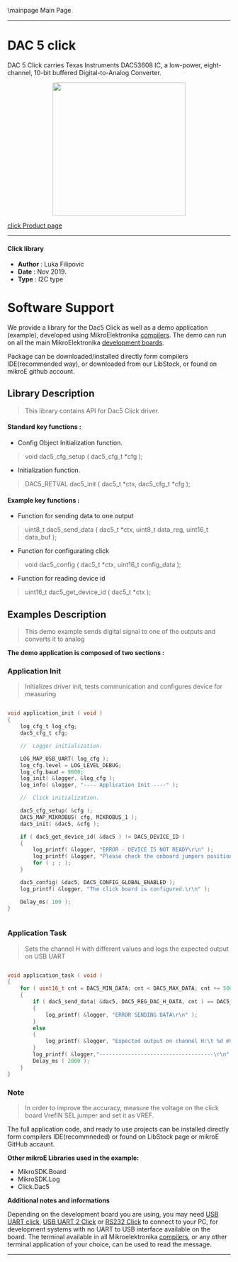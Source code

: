 \mainpage Main Page
 
 

---
# DAC 5 click

DAC 5 Click carries Texas Instruments DAC53608 IC, a low-power, eight-channel, 10-bit buffered Digital-to-Analog Converter. 

<p align="center">
  <img src="http://download.mikroe.com/images/click_for_ide/dac5_click.png" height=300px>
</p>

[click Product page](<https://www.mikroe.com/dac-5-click>)

---


#### Click library 

- **Author**        : Luka Filipovic
- **Date**          : Nov 2019.
- **Type**          : I2C type


# Software Support

We provide a library for the Dac5 Click 
as well as a demo application (example), developed using MikroElektronika 
[compilers](http://shop.mikroe.com/compilers). 
The demo can run on all the main MikroElektronika [development boards](http://shop.mikroe.com/development-boards).

Package can be downloaded/installed directly form compilers IDE(recommended way), or downloaded from our LibStock, or found on mikroE github account. 

## Library Description

> This library contains API for Dac5 Click driver.

#### Standard key functions :

- Config Object Initialization function.
> void dac5_cfg_setup ( dac5_cfg_t *cfg ); 
 
- Initialization function.
> DAC5_RETVAL dac5_init ( dac5_t *ctx, dac5_cfg_t *cfg );


#### Example key functions :

- Function for sending data to one output
> uint8_t dac5_send_data ( dac5_t *ctx, uint8_t data_reg, uint16_t data_buf );
 
- Function for configurating click
> void dac5_config ( dac5_t *ctx, uint16_t config_data );

- Function for reading device id
> uint16_t dac5_get_device_id ( dac5_t *ctx );

## Examples Description

> This demo example sends digital signal to one of the outputs and converts it to analog

**The demo application is composed of two sections :**

### Application Init 

> Initializes driver init, tests communication and configures device for measuring

```c

void application_init ( void )
{
    log_cfg_t log_cfg;
    dac5_cfg_t cfg;

    //  Logger initialization.

    LOG_MAP_USB_UART( log_cfg );
    log_cfg.level = LOG_LEVEL_DEBUG;
    log_cfg.baud = 9600;
    log_init( &logger, &log_cfg );
    log_info( &logger, "---- Application Init ----" );

    //  Click initialization.

    dac5_cfg_setup( &cfg );
    DAC5_MAP_MIKROBUS( cfg, MIKROBUS_1 );
    dac5_init( &dac5, &cfg );

    if ( dac5_get_device_id( &dac5 ) != DAC5_DEVICE_ID )
    {
        log_printf( &logger, "ERROR - DEVICE IS NOT READY\r\n" );
        log_printf( &logger, "Please check the onboard jumpers position.\r\n" );
        for ( ; ; );
    }

    dac5_config( &dac5, DAC5_CONFIG_GLOBAL_ENABLED );
    log_printf( &logger, "The click board is configured.\r\n" );

    Delay_ms( 100 );
}
  
```

### Application Task

> Sets the channel H with different values and logs the expected output on USB UART

```c

void application_task ( void )
{
    for ( uint16_t cnt = DAC5_MIN_DATA; cnt < DAC5_MAX_DATA; cnt += 500 )
    {
        if ( dac5_send_data( &dac5, DAC5_REG_DAC_H_DATA, cnt ) == DAC5_ERROR )
        {
            log_printf( &logger, "ERROR SENDING DATA\r\n" );
        }
        else
        {
            log_printf( &logger, "Expected output on channel H:\t %d mV\r\n", ( uint16_t )( ( ( float ) cnt / DAC5_MAX_DATA ) * dac5.vref ) );
        }
        log_printf( &logger,"------------------------------------\r\n" );
        Delay_ms ( 2000 );
    }
}  

```

### Note

> In order to improve the accuracy, measure the voltage on the click board VrefIN SEL jumper and set it as VREF.

The full application code, and ready to use projects can be  installed directly form compilers IDE(recommneded) or found on LibStock page or mikroE GitHub accaunt.

**Other mikroE Libraries used in the example:** 

- MikroSDK.Board
- MikroSDK.Log
- Click.Dac5

**Additional notes and informations**

Depending on the development board you are using, you may need 
[USB UART click](http://shop.mikroe.com/usb-uart-click), 
[USB UART 2 Click](http://shop.mikroe.com/usb-uart-2-click) or 
[RS232 Click](http://shop.mikroe.com/rs232-click) to connect to your PC, for 
development systems with no UART to USB interface available on the board. The 
terminal available in all Mikroelektronika 
[compilers](http://shop.mikroe.com/compilers), or any other terminal application 
of your choice, can be used to read the message.



---
